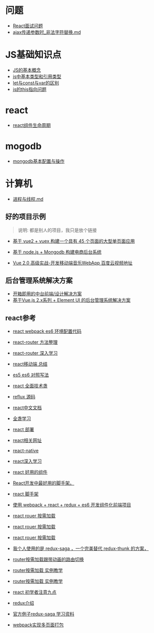 # 问题

* [React面试问题](https://github.com/HerryLo/Knowledge/blob/master/Question/React%E9%97%AE%E9%A2%98.md)
* [ajax传递参数时_非法字符替换.md](https://github.com/HerryLo/Knowledge/blob/master/Question/ajax%E4%BC%A0%E9%80%92%E5%8F%82%E6%95%B0%E6%97%B6_%E9%9D%9E%E6%B3%95%E5%AD%97%E7%AC%A6%E6%9B%BF%E6%8D%A2.md)
# JS基础知识点
* [JS的基本概念](https://github.com/HerryLo/Knowledge/blob/master/Dot/%E7%9C%9F%E6%AD%A3%E5%BC%84%E6%87%82JS.md)
* [js中基本类型和引用类型](https://github.com/HerryLo/Knowledge/blob/master/Dot/js%E4%B8%AD%E5%9F%BA%E6%9C%AC%E7%B1%BB%E5%9E%8B%E5%92%8C%E5%BC%95%E7%94%A8%E7%B1%BB%E5%9E%8B.md)
* [let与const与var的区别](https://github.com/HerryLo/Knowledge/blob/master/Dot/let%E4%B8%8Econst%E4%B8%8Evar.md)
* [js的this指向问题](https://github.com/HerryLo/Knowledge/blob/master/Dot/js%E4%B8%ADthis%E7%9A%84%E6%8C%87%E5%90%91%E9%97%AE%E9%A2%98.md)

# react 
* [react组件生命周期](https://github.com/HerryLo/Knowledge/blob/master/Dot/react%E7%94%9F%E5%91%BD%E5%91%A8%E6%9C%9F.md)

# mogodb
* [mongodb基本配置与操作](https://github.com/HerryLo/Knowledge/blob/master/Dot/mongodb%E5%9F%BA%E6%9C%AC%E9%85%8D%E7%BD%AE%E4%B8%8E%E6%93%8D%E4%BD%9C.md)

# 计算机
* [进程与线程.md](https://github.com/HerryLo/Knowledge/blob/master/Dot/%E8%BF%9B%E7%A8%8B%E4%B8%8E%E7%BA%BF%E7%A8%8B.md)

## 好的项目示例
> 说明: 都是别人的项目，我只是放个链接

* [基于 vue2 + vuex 构建一个具有 45 个页面的大型单页面应用][30]
* [基于 node.js + Mongodb 构建电商后台系统][31]
* [Vue 2.0 高级实战-开发移动端音乐WebApp 百度云视频地址][32]

  [30]: https://github.com/bailicangdu/vue2-elm
  [31]: https://github.com/bailicangdu/node-elm
  [32]: https://pan.baidu.com/s/1geQIWHt?qq-pf-to=pcqq.group&errno=0&errmsg=Auth%20Login%20Sucess&&bduss=&ssnerror=0#list/path=%2FVue%202.0%20%E9%AB%98%E7%BA%A7%E5%AE%9E%E6%88%98-%E5%BC%80%E5%8F%91%E7%A7%BB%E5%8A%A8%E7%AB%AF%E9%9F%B3%E4%B9%90WebApp

## 后台管理系统解决方案
* [开箱即用的中台前端/设计解决方案](https://pro.ant.design/)
* [基于Vue.js 2.x系列 + Element UI 的后台管理系统解决方案](http://blog.gdfengshuo.com/example/work/#/readme)

## react参考

* [ react webpack es6 环境配置代码][1]
* [ react-router 方法整理][2]
* [ react-router 深入学习][3]
* [react移动端 总结][4]
* [es5 es6 对照写法][5]
* [react 全面技术盏 ][6]
* [reflux 源码][7]
* [react中文文档][8]
* [全盏学习][9]
* [react 部署][10]
* [ react相关网址][11]
* [react-native][12]
* [react深入学习][13]
* [react 好用的组件][14]
* [React开发中最好用的脚手架。][15]
* [react 脚手架 ][16]
* [使用 webpack + react + redux + es6 开发组件化前端项目][17]
* [react rouer 按需加载][18]
* [react rouer 按需加载][19]
* [react rouer 按需加载  ][20]
* [我个人使用的是 redux-saga ，一个完美替代 redux-thunk 的方案，][21]
* [router按需加载跟带动画的路由切换][22]
* [router按需加载 实例教学][23]
* [router按需加载 实例教学][24]
* [ react 初学者注意九点][25]
* [ redux介绍][26]
* [官方例子redux-saga 学习资料][27]
* [webpack实现多页面打包][28]


  [1]: http://my.oschina.net/u/1403181/blog/672501
  [2]: http://www.cnblogs.com/BestMePeng/p/React_Router.html
  [3]: http://www.tuicool.com/articles/iAvmyuj
  [4]: https://segmentfault.com/a/1190000005044324
  [5]: http://bbs.reactnative.cn/topic/15/react-react-native-%E7%9A%84es5-es6%E5%86%99%E6%B3%95%E5%AF%B9%E7%85%A7%E8%A1%A8
  [6]: http://www.ruanyifeng.com/blog/2016/09/react-technology-stack.html
  [7]: https://github.com/ittce/dragon-ui
  [8]: http://www.css88.com/react/docs/clone-with-props.html
  [9]: http://www.jser.com/
  [10]: https://github.com/gaearon/react-hot-boilerplate
  [11]: https://github.com/LeuisKen/react-collection
  [12]: https://github.com/reactnativecn/react-native-guide
  [13]: https://github.com/zhangmengxue/React-Learning
  [14]: https://www.zhihu.com/question/39452825?sort=created
  [15]: https://github.com/bodyno/react-starter-kit
  [16]: https://github.com/minooo/React-Study
  [17]: https://segmentfault.com/a/1190000005969488
  [18]: https://github.com/chyingp/react-router-load-on-demand
  [19]: https://github.com/rackt/react-router/tree/master/examples/auth-with-shared-root
  [20]: https://github.com/luqin/react-router-loader
  [21]: https://github.com/reactjs/redux/tree/9487db8be7f5453bde952bf9a6b5c4c0e1748c7f/examples/real-world
  [22]: http://www.cnblogs.com/BestMePeng/p/React_Router.html
  [23]: http://www.cnblogs.com/tianheila/p/5445441.html
  [24]: https://segmentfault.com/a/1190000007141049
  [25]: http://www.oschina.net/news/75530/9-things-every-reactjs-beginner-should-know
  [26]: http://www.zcfy.cc/article/you-might-not-need-redux-medium-1299.html
  [27]: https://github.com/rajaraodv/react-redux-blog
  [28]: https://github.com/vhtml/webpack-MultiplePage
  [29]: https://gist.github.com/acdlite/a68433004f9d6b4cbc83b5cc3990c194
  
